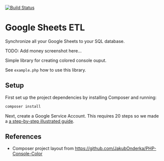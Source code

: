 [![Build Status](https://travis-ci.com/fulldecent/google-sheets-etl?branch=master)](https://travis-ci.com/fulldecent/google-sheets-etl)

Google Sheets ETL
=================

Synchronize all your Google Sheets to your SQL database.

TODO: Add money screenshot here...



Simple library for creating colored console ouput.

See `example.php` how to use this library.

## Setup

First set up the project dependencies by installing Composer and running:

```sh
composer install
```



Next, create a Google Service Account. This requires 20 steps so we made a [a step-by-step illustrated guide](GOOGLE-SETUP.md).



## References

* Composer project layout from https://github.com/JakubOnderka/PHP-Console-Color